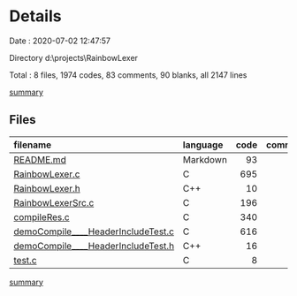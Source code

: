# Details

Date : 2020-07-02 12:47:57

Directory d:\projects\RainbowLexer

Total : 8 files,  1974 codes, 83 comments, 90 blanks, all 2147 lines

[summary](results.md)

## Files
| filename | language | code | comment | blank | total |
| :--- | :--- | ---: | ---: | ---: | ---: |
| [README.md](/README.md) | Markdown | 93 | 0 | 8 | 101 |
| [RainbowLexer.c](/RainbowLexer.c) | C | 695 | 71 | 25 | 791 |
| [RainbowLexer.h](/RainbowLexer.h) | C++ | 10 | 0 | 0 | 10 |
| [RainbowLexerSrc.c](/RainbowLexerSrc.c) | C | 196 | 5 | 10 | 211 |
| [compileRes.c](/compileRes.c) | C | 340 | 0 | 35 | 375 |
| [demoCompile____HeaderIncludeTest.c](/demoCompile____HeaderIncludeTest.c) | C | 616 | 7 | 10 | 633 |
| [demoCompile____HeaderIncludeTest.h](/demoCompile____HeaderIncludeTest.h) | C++ | 16 | 0 | 1 | 17 |
| [test.c](/test.c) | C | 8 | 0 | 1 | 9 |

[summary](results.md)